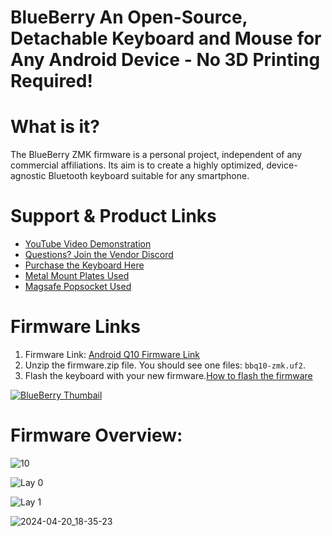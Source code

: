 # BlueBerry An Open-Source, Detachable Keyboard and Mouse for Any Android Device - No 3D Printing Required!

# What is it?

The BlueBerry ZMK firmware is a personal project, independent of any commercial affiliations. Its aim is to create a highly optimized, device-agnostic Bluetooth keyboard suitable for any smartphone.

# Support & Product Links
- [YouTube Video Demonstration](https://www.youtube.com/watch?v=bnA4d6uEKS0)
- [Questions? Join the Vendor Discord](https://discord.gg/Vf3DPam5e6/)
- [Purchase the Keyboard Here](https://www.tindie.com/stores/zitaotech/)
- [Metal Mount Plates Used](https://www.amazon.com/dp/B00O2HYV7K?psc=1&ref=ppx_yo2ov_dt_b_product_details )
- [Magsafe Popsocket Used](https://a.co/d/3kA9kbC)

# Firmware Links
1. Firmware Link: [Android Q10 Firmware Link](https://github.com/Drexel-Macintosh/BlueBerry_Q10/actions)
2. Unzip the firmware.zip file. You should see one files: `bbq10-zmk.uf2`.
3. Flash the keyboard with your new firmware.[How to flash the firmware](https://github.com/ZitaoTech/BB9900-USB_BLE_Keyboard?tab=readme-ov-file#-how-to-update-the-firmware---)

[![BlueBerry Thumbail](https://github.com/Drexel-Macintosh/BlueBerry_Q10/assets/88599898/1a448433-4ab8-45aa-89ba-8d32a790789c)](https://www.youtube.com/watch?v=bnA4d6uEKS0)

# Firmware Overview:

![10](https://github.com/Drexel-Macintosh/BlueBerry_Q10/assets/88599898/3cb2f34a-dedf-4d3e-8792-6abb80fc73c8)

![Lay 0](https://github.com/Drexel-Macintosh/BlueBerry_Q10/assets/88599898/68a04c98-2146-4774-a82b-514c1e1299c0)

![Lay 1](https://github.com/Drexel-Macintosh/BlueBerry_Q10/assets/88599898/83ccb390-b213-4e19-a426-59f04de8c54c)

![2024-04-20_18-35-23](https://github.com/Drexel-Macintosh/BlueBerry_Q10/assets/88599898/70d6b2aa-5741-49b2-ac5e-207c464174ff)

